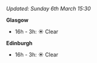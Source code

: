 *Updated: Sunday 6th March 15:30*

**Glasgow**

* 16h - 3h: :sunny: Clear

**Edinburgh**

* 16h - 3h: :sunny: Clear
